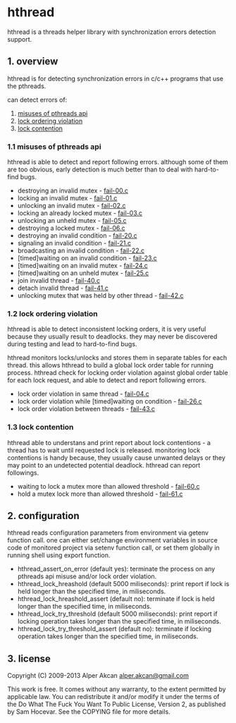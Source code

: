 # hthread #

  hthread is a threads helper library with synchronization errors detection support.

## 1. overview ##

  hthread is for detecting synchronization errors in c/c++ programs that use the pthreads.

  can detect errors of:
  
  1. <a href="#11-misuses-of-pthreads-api">misuses of pthreads api</a>
  2. <a href="#12-lock-ordering-violation">lock ordering violation</a>
  3. <a href="#13-lock-contention">lock contention</a>

### 1.1 misuses of pthreads api ###

  hthread is able to detect and report following errors. although some of them are too obvious, early detection is much better
  than to deal with hard-to-find bugs.
  
  - destroying an invalid mutex - <a href="test/fail-00.c">fail-00.c</a>
  - locking an invalid mutex - <a href="test/fail-01.c">fail-01.c</a>
  - unlocking an invalid mutex - <a href="test/fail-02.c">fail-02.c</a>
  - locking an already locked mutex - <a href="test/fail-03.c">fail-03.c</a>
  - unlocking an unheld mutex - <a href="test/fail-05.c">fail-05.c</a>
  - destroying a locked mutex - <a href="test/fail-06.c">fail-06.c</a>
  - destroying an invalid condition - <a href="test/fail-20.c">fail-20.c</a>
  - signaling an invalid condition - <a href="test/fail-21.c">fail-21.c</a>
  - broadcasting an invalid condition - <a href="test/fail-22.c">fail-22.c</a>
  - [timed]waiting on an invalid condition - <a href="test/fail-23.c">fail-23.c</a>
  - [timed]waiting on an invalid mutex - <a href="test/fail-24.c">fail-24.c</a>
  - [timed]waiting on an unheld mutex - <a href="test/fail-25.c">fail-25.c</a>
  - join invalid thread - <a href="test/fail-40.c">fail-40.c</a>
  - detach invalid thread - <a href="test/fail-41.c">fail-41.c</a>
  - unlocking mutex that was held by other thread - <a href="test/fail-42.c">fail-42.c</a>

### 1.2 lock ordering violation ###

  hthread is able to detect inconsistent locking orders, it is very useful because they usually result to deadlocks. they may never
  be discovered during testing and lead to hard-to-find bugs.
  
  hthread monitors locks/unlocks and stores them in separate tables for each thread. this allows hthread to build a global lock order
  table for running process. hthread check for locking order violation against global order table for each lock request, and able to
  detect and report following errors.

  - lock order violation in same thread - <a href="test/fail-04.c">fail-04.c</a>
  - lock order violation while [timed]waiting on condition - <a href="test/fail-26.c">fail-26.c</a>
  - lock order violation between threads - <a href="test/fail-43.c">fail-43.c</a>

### 1.3 lock contention ###

  hthread able to understans and print report about lock contentions - a thread has to wait until requested lock is released. monitoring
  lock contentions is handy because, they usually cause unwanted delays or they may point to an undetected potential deadlock. hthread
  can report followings.

  - waiting to lock a mutex more than allowed threshold - <a href="test/fail-60.c">fail-60.c</a>
  - hold a mutex lock more than allowed threshold - <a href="test/fail-61.c">fail-61.c</a>

## 2. configuration ##

  hthread reads configuration parameters from environment via getenv function call. one can either set/change environment variables in source
  code of monitored project via setenv function call, or set them globally in running shell using export function.
  
  - hthread_assert_on_error (default yes): terminate the process on any pthreads api misuse and/or lock order violation. 
  - hthread_lock_hreashold (default 5000 miliseconds): print report if lock is held longer than the specified time, in miliseconds.
  - hthread_lock_hreashold_assert (default no): terminate if lock is held longer than the specified time, in miliseconds.
  - hthread_lock_try_threshold (default 5000 miliseconds): print report if locking operation takes longer than the specified time, in miliseconds.
  - hthread_lock_try_threshold_assert (default no): terminate if locking operation takes longer than the specified time, in miliseconds.

## 3. license ##

  Copyright (C) 2009-2013 Alper Akcan <alper.akcan@gmail.com>

  This work is free. It comes without any warranty, to the extent permitted
  by applicable law. You can redistribute it and/or modify it under the terms
  of the Do What The Fuck You Want To Public License, Version 2, as published
  by Sam Hocevar. See the COPYING file for more details.
